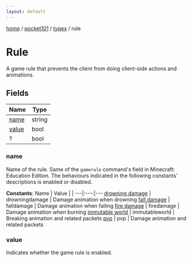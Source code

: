 ```yaml
---
layout: default
---
```


[home](/)  /  [pocket101](/protocol/pocket101)  /  [types](/protocol/pocket101/types)  /  rule

# Rule

A game rule that prevents the client from doing client-side actions and animations.

## Fields

Name | Type
---|---
[name](#name) | string
[value](#value) | bool
? | bool

### name

Name of the rule. Same of the `gamerule` command's field in Minecraft: Education Edition.
The behaviours indicated in the following constants' descriptions is enabled or disabled.

**Constants**:
Name | Value |  |
---|:---:|---
[drowning damage](name_drowning-damage) | drowningdamage | Damage animation when drowning
[fall damage](name_fall-damage) | falldamage | Damage animation when falling
[fire damage](name_fire-damage) | firedamage | Damage animation when burning
[immutable world](name_immutable-world) | immutableworld | Breaking animation and related packets
[pvp](name_pvp) | pvp | Damage animation and related packets

### value

Indicates whether the game rule is enabled.

